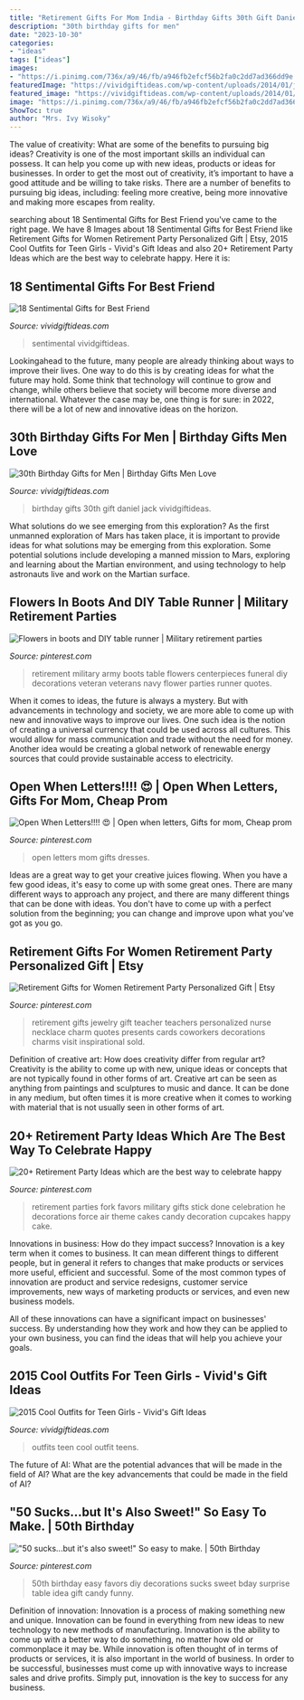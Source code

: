 ```yaml
---
title: "Retirement Gifts For Mom India - Birthday Gifts 30th Gift Daniel Jack Vividgiftideas"
description: "30th birthday gifts for men"
date: "2023-10-30"
categories:
- "ideas"
tags: ["ideas"]
images:
- "https://i.pinimg.com/736x/a9/46/fb/a946fb2efcf56b2fa0c2dd7ad366dd9e.jpg"
featuredImage: "https://vividgiftideas.com/wp-content/uploads/2014/01/jd.jpg"
featured_image: "https://vividgiftideas.com/wp-content/uploads/2014/01/jd.jpg"
image: "https://i.pinimg.com/736x/a9/46/fb/a946fb2efcf56b2fa0c2dd7ad366dd9e.jpg"
ShowToc: true
author: "Mrs. Ivy Wisoky"
---
```



The value of creativity: What are some of the benefits to pursuing big ideas?
Creativity is one of the most important skills an individual can possess. It can help you come up with new ideas, products or ideas for businesses. In order to get the most out of creativity, it’s important to have a good attitude and be willing to take risks. There are a number of benefits to pursuing big ideas, including: feeling more creative, being more innovative and making more escapes from reality.

	

		
searching about 18 Sentimental Gifts for Best Friend you've came to the right page. We have 8 Images about 18 Sentimental Gifts for Best Friend like Retirement Gifts for Women Retirement Party Personalized Gift | Etsy, 2015 Cool Outfits for Teen Girls - Vivid&#039;s Gift Ideas and also 20+ Retirement Party Ideas which are the best way to celebrate happy. Here it is:
		
    
## 18 Sentimental Gifts For Best Friend

<img loading=lazy src="https://vividgiftideas.com/wp-content/uploads/2017/05/sentimental-best-friend-gifts.jpg" onerror="this.onerror=null;this.src='https://tse1.mm.bing.net/th?id=OIP.6uhJwMU40LDle_Sc4Q4tXwHaMI&amp;pid=15.1';" alt="18 Sentimental Gifts for Best Friend">

_Source: vividgiftideas.com_

>sentimental vividgiftideas. 

	

Lookingahead to the future, many people are already thinking about ways to improve their lives. One way to do this is by creating ideas for what the future may hold. Some think that technology will continue to grow and change, while others believe that society will become more diverse and international. Whatever the case may be, one thing is for sure: in 2022, there will be a lot of new and innovative ideas on the horizon.

    
## 30th Birthday Gifts For Men | Birthday Gifts Men Love

<img loading=lazy src="https://vividgiftideas.com/wp-content/uploads/2014/01/jd.jpg" onerror="this.onerror=null;this.src='https://tse4.mm.bing.net/th?id=OIP.f9P_EiwlYWqHiayDgd-1QgHaFR&amp;pid=15.1';" alt="30th Birthday Gifts for Men | Birthday Gifts Men Love">

_Source: vividgiftideas.com_

>birthday gifts 30th gift daniel jack vividgiftideas. 

	

What solutions do we see emerging from this exploration?
As the first unmanned exploration of Mars has taken place, it is important to provide ideas for what solutions may be emerging from this exploration. Some potential solutions include developing a manned mission to Mars, exploring and learning about the Martian environment, and using technology to help astronauts live and work on the Martian surface.

    
## Flowers In Boots And DIY Table Runner | Military Retirement Parties

<img loading=lazy src="https://i.pinimg.com/736x/a9/46/fb/a946fb2efcf56b2fa0c2dd7ad366dd9e.jpg" onerror="this.onerror=null;this.src='https://tse1.mm.bing.net/th?id=OIP.uQcZXGrtSn0kR16pL0rXaQHaFs&amp;pid=15.1';" alt="Flowers in boots and DIY table runner | Military retirement parties">

_Source: pinterest.com_

>retirement military army boots table flowers centerpieces funeral diy decorations veteran veterans navy flower parties runner quotes. 

	

When it comes to ideas, the future is always a mystery. But with advancements in technology and society, we are more able to come up with new and innovative ways to improve our lives. One such idea is the notion of creating a universal currency that could be used across all cultures. This would allow for mass communication and trade without the need for money. Another idea would be creating a global network of renewable energy sources that could provide sustainable access to electricity.

    
## Open When Letters!!!! ️😍 | Open When Letters, Gifts For Mom, Cheap Prom

<img loading=lazy src="https://i.pinimg.com/736x/b1/36/f8/b136f8b9d84e793cc59a5fbdfd3405ab--open-when-letters-mom-gifts.jpg" onerror="this.onerror=null;this.src='https://tse4.mm.bing.net/th?id=OIP.mrpcpnNv8fLO22RgG9SCPgDYEg&amp;pid=15.1';" alt="Open When Letters!!!! ️😍 | Open when letters, Gifts for mom, Cheap prom">

_Source: pinterest.com_

>open letters mom gifts dresses. 

	

Ideas are a great way to get your creative juices flowing. When you have a few good ideas, it's easy to come up with some great ones. There are many different ways to approach any project, and there are many different things that can be done with ideas. You don't have to come up with a perfect solution from the beginning; you can change and improve upon what you've got as you go.

    
## Retirement Gifts For Women Retirement Party Personalized Gift | Etsy

<img loading=lazy src="https://i.pinimg.com/736x/eb/83/7d/eb837d0f156bd33872fa2ab01d235ba2--retirement-presents-ideas-for-retirement-gifts.jpg" onerror="this.onerror=null;this.src='https://tse2.mm.bing.net/th?id=OIP.W2pAL2w5cSZ0xs8h9PZ40QHaJq&amp;pid=15.1';" alt="Retirement Gifts for Women Retirement Party Personalized Gift | Etsy">

_Source: pinterest.com_

>retirement gifts jewelry gift teacher teachers personalized nurse necklace charm quotes presents cards coworkers decorations charms visit inspirational sold. 

	

Definition of creative art: How does creativity differ from regular art?
Creativity is the ability to come up with new, unique ideas or concepts that are not typically found in other forms of art. Creative art can be seen as anything from paintings and sculptures to music and dance. It can be done in any medium, but often times it is more creative when it comes to working with material that is not usually seen in other forms of art.

    
## 20+ Retirement Party Ideas Which Are The Best Way To Celebrate Happy

<img loading=lazy src="https://i.pinimg.com/736x/a3/1e/ac/a31eac5173e548dc4450721b880b1b16.jpg" onerror="this.onerror=null;this.src='https://tse4.mm.bing.net/th?id=OIP.zIICP0NOW9o4l1y8ly2QagHaJ3&amp;pid=15.1';" alt="20+ Retirement Party Ideas which are the best way to celebrate happy">

_Source: pinterest.com_

>retirement parties fork favors military gifts stick done celebration he decorations force air theme cakes candy decoration cupcakes happy cake. 

	

Innovations in business: How do they impact success?
Innovation is a key term when it comes to business. It can mean different things to different people, but in general it refers to changes that make products or services more useful, efficient and successful.
Some of the most common types of innovation are product and service redesigns, customer service improvements, new ways of marketing products or services, and even new business models.

All of these innovations can have a significant impact on businesses' success. By understanding how they work and how they can be applied to your own business, you can find the ideas that will help you achieve your goals.

    
## 2015 Cool Outfits For Teen Girls - Vivid&#039;s Gift Ideas

<img loading=lazy src="https://vividgiftideas.com/wp-content/uploads/2014/12/2015-Outfits-for-Teens.jpg" onerror="this.onerror=null;this.src='https://tse1.mm.bing.net/th?id=OIP.iGOLo4MQNdNJZE9lLMwzRQHaKX&amp;pid=15.1';" alt="2015 Cool Outfits for Teen Girls - Vivid&#039;s Gift Ideas">

_Source: vividgiftideas.com_

>outfits teen cool outfit teens. 

	

The future of AI: What are the potential advances that will be made in the field of AI?
What are the key advancements that could be made in the field of AI?

    
## &quot;50 Sucks...but It&#039;s Also Sweet!&quot; So Easy To Make. | 50th Birthday

<img loading=lazy src="https://s-media-cache-ak0.pinimg.com/736x/5a/9c/82/5a9c827ab4eafd6afc724e576953e9d6.jpg" onerror="this.onerror=null;this.src='https://tse4.mm.bing.net/th?id=OIP.VYugaO3kWW0OnbdEYuYZMAHaJ3&amp;pid=15.1';" alt="&quot;50 sucks...but it&#039;s also sweet!&quot; So easy to make. | 50th Birthday">

_Source: pinterest.com_

>50th birthday easy favors diy decorations sucks sweet bday surprise table idea gift candy funny. 

	

Definition of innovation:
Innovation is a process of making something new and unique. Innovation can be found in everything from new ideas to new technology to new methods of manufacturing. Innovation is the ability to come up with a better way to do something, no matter how old or commonplace it may be.
While innovation is often thought of in terms of products or services, it is also important in the world of business. In order to be successful, businesses must come up with innovative ways to increase sales and drive profits. Simply put, innovation is the key to success for any business.

